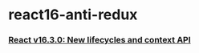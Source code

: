 # react16-anti-redux

### [React v16.3.0: New lifecycles and context API](https://reactjs.org/blog/2018/03/29/react-v-16-3.html)
